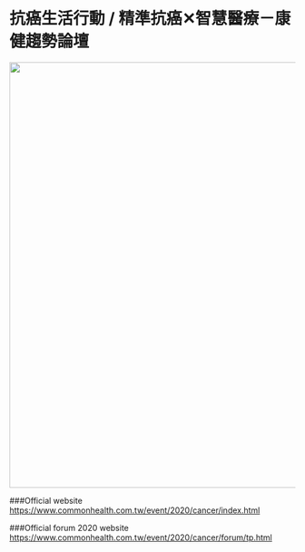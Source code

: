 # 抗癌生活行動 / 精準抗癌✕智慧醫療－康健趨勢論壇

<img src="https://www.commonhealth.com.tw/event/2020/cancer/assets/images/fb.jpg" width="750px">

###Official website
https://www.commonhealth.com.tw/event/2020/cancer/index.html

###Official forum 2020 website
https://www.commonhealth.com.tw/event/2020/cancer/forum/tp.html

